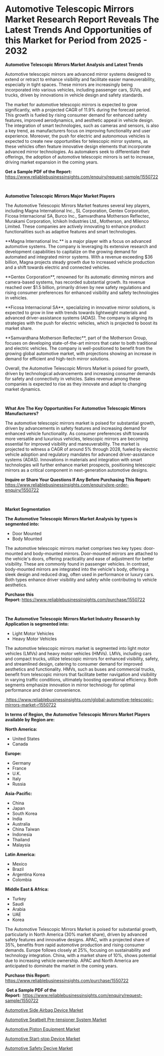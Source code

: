<p><h1>Automotive Telescopic Mirrors Market Research Report Reveals The Latest Trends And Opportunities of this Market for Period from 2025 - 2032</h1></p><p><strong>Automotive Telescopic Mirrors Market Analysis and Latest Trends</strong></p>
<p><p>Automotive telescopic mirrors are advanced mirror systems designed to extend or retract to enhance visibility and facilitate easier maneuverability, especially in tight spaces. These mirrors are increasingly being incorporated into various vehicles, including passenger cars, SUVs, and trucks, driven by innovations in vehicle design and safety standards. </p><p>The market for automotive telescopic mirrors is expected to grow significantly, with a projected CAGR of 11.9% during the forecast period. This growth is fueled by rising consumer demand for enhanced safety features, improved aerodynamics, and aesthetic appeal in vehicle design. The integration of smart technologies, such as cameras and sensors, is also a key trend, as manufacturers focus on improving functionality and user experience. Moreover, the push for electric and autonomous vehicles is expected to create new opportunities for telescopic mirror systems, as these vehicles often feature innovative design elements that incorporate advanced mirror technologies. As automakers seek to differentiate their offerings, the adoption of automotive telescopic mirrors is set to increase, driving market expansion in the coming years.</p></p>
<p><strong>Get a Sample PDF of the Report:&nbsp;</strong> <a href="https://www.reliablebusinessinsights.com/enquiry/request-sample/1550722?utm_campaign=84&utm_medium=2&utm_source=Github&utm_content=ia&utm_term=30032025&utm_id=automotive-telescopic-mirrors">https://www.reliablebusinessinsights.com/enquiry/request-sample/1550722</a></p>
<p>&nbsp;</p>
<p><strong>Automotive Telescopic Mirrors Major Market Players</strong></p>
<p><p>The Automotive Telescopic Mirrors Market features several key players, including Magna International Inc., SL Corporation, Gentex Corporation, Ficosa Internacional SA, Burco Inc., Samvardhana Motherson Reflectec, Murakami Corporation, Ichikoh Industries Ltd., Motherson, and Milenco Limited. These companies are actively innovating to enhance product functionalities such as adaptive features and smart technologies.</p><p>**Magna International Inc.** is a major player with a focus on advanced automotive systems. The company is leveraging its extensive research and development capabilities to capitalize on the growing demand for automated and integrated mirror systems. With a revenue exceeding $36 billion, Magna projects steady growth due to increased vehicle production and a shift towards electric and connected vehicles.</p><p>**Gentex Corporation**, renowned for its automatic dimming mirrors and camera-based systems, has recorded substantial growth. Its revenue reached over $1.5 billion, primarily driven by new safety regulations and rising consumer preferences for enhanced visibility and safety technologies in vehicles.</p><p>**Ficosa Internacional SA**, specializing in innovative mirror solutions, is expected to grow in line with trends towards lightweight materials and advanced driver-assistance systems (ADAS). The company is aligning its strategies with the push for electric vehicles, which is projected to boost its market share.</p><p>**Samvardhana Motherson Reflectec**, part of the Motherson Group, focuses on developing state-of-the-art mirrors that cater to both traditional and electric vehicles. The company is well-positioned to benefit from the growing global automotive market, with projections showing an increase in demand for efficient and high-tech mirror solutions.</p><p>Overall, the Automotive Telescopic Mirrors Market is poised for growth, driven by technological advancements and increasing consumer demands for safety and connectivity in vehicles. Sales revenue among these companies is expected to rise as they innovate and adapt to changing market dynamics.</p></p>
<p>&nbsp;</p>
<p><strong>What Are The Key Opportunities For Automotive Telescopic Mirrors Manufacturers?</strong></p>
<p><p>The automotive telescopic mirrors market is poised for substantial growth, driven by advancements in safety features and increasing demand for enhanced vehicle functionality. As consumer preferences shift towards more versatile and luxurious vehicles, telescopic mirrors are becoming essential for improved visibility and maneuverability. The market is projected to witness a CAGR of around 5% through 2028, fueled by electric vehicle adoption and regulatory mandates for advanced driver-assistance systems (ADAS). Innovations in materials and integration with smart technologies will further enhance market prospects, positioning telescopic mirrors as a critical component in next-generation automotive designs.</p></p>
<p><strong>Inquire or Share Your Questions If Any Before Purchasing This Report:</strong> <a href="https://www.reliablebusinessinsights.com/enquiry/pre-order-enquiry/1550722?utm_campaign=84&utm_medium=2&utm_source=Github&utm_content=ia&utm_term=30032025&utm_id=automotive-telescopic-mirrors">https://www.reliablebusinessinsights.com/enquiry/pre-order-enquiry/1550722</a></p>
<p>&nbsp;</p>
<p><strong>Market Segmentation</strong></p>
<p><strong>The Automotive Telescopic Mirrors Market Analysis by types is segmented into:</strong></p>
<p><ul><li>Door Mounted</li><li>Body Mounted</li></ul></p>
<p><p>The automotive telescopic mirrors market comprises two key types: door-mounted and body-mounted mirrors. Door-mounted mirrors are attached to the vehicle's doors, offering practicality and ease of adjustment for better visibility. These are commonly found in passenger vehicles. In contrast, body-mounted mirrors are integrated into the vehicle's body, offering a sleek design and reduced drag, often used in performance or luxury cars. Both types enhance driver visibility and safety while contributing to vehicle aesthetics.</p></p>
<p><strong>Purchase this Report:&nbsp;</strong><a href="https://www.reliablebusinessinsights.com/purchase/1550722?utm_campaign=84&utm_medium=2&utm_source=Github&utm_content=ia&utm_term=30032025&utm_id=automotive-telescopic-mirrors">https://www.reliablebusinessinsights.com/purchase/1550722</a></p>
<p>&nbsp;</p>
<p><strong>The Automotive Telescopic Mirrors Market Industry Research by Application is segmented into:</strong></p>
<p><ul><li>Light Motor Vehicles</li><li>Heavy Motor Vehicles</li></ul></p>
<p><p>The automotive telescopic mirrors market is segmented into light motor vehicles (LMVs) and heavy motor vehicles (HMVs). LMVs, including cars and compact trucks, utilize telescopic mirrors for enhanced visibility, safety, and streamlined design, catering to consumer demand for improved aesthetics and functionality. HMVs, such as buses and commercial trucks, benefit from telescopic mirrors that facilitate better navigation and visibility in varying traffic conditions, ultimately boosting operational efficiency. Both segments emphasize innovation in mirror technology for optimal performance and driver convenience.</p></p>
<p><a href="https://www.reliablebusinessinsights.com/global-automotive-telescopic-mirrors-market-r1550722?utm_campaign=84&utm_medium=2&utm_source=Github&utm_content=ia&utm_term=30032025&utm_id=automotive-telescopic-mirrors">&nbsp;https://www.reliablebusinessinsights.com/global-automotive-telescopic-mirrors-market-r1550722</a></p>
<p><strong>In terms of Region, the Automotive Telescopic Mirrors Market Players available by Region are:</strong></p>
<p>
    <p> <strong> North America: </strong>
        <ul>
            <li>United States</li>
            <li>Canada</li>
        </ul>
        </p> 
    <p> <strong> Europe: </strong>
        <ul>
            <li>Germany</li>
            <li>France</li>
            <li>U.K.</li>
            <li>Italy</li>
            <li>Russia</li>
        </ul>
        </p> 
    <p> <strong> Asia-Pacific: </strong>
        <ul>
            <li>China</li>
            <li>Japan</li>
            <li>South Korea</li>
            <li>India</li>
            <li>Australia</li>
            <li>China Taiwan</li>
            <li>Indonesia</li>
            <li>Thailand</li>
            <li>Malaysia</li>
        </ul>
        </p> 
    <p> <strong> Latin America: </strong>
        <ul>
            <li>Mexico</li>
            <li>Brazil</li>
            <li>Argentina Korea</li>
            <li>Colombia</li>
        </ul>
        </p> 
    <p> <strong> Middle East & Africa: </strong>
        <ul>
            <li>Turkey</li>
            <li>Saudi</li>
            <li>Arabia</li>
            <li>UAE</li>
            <li>Korea</li>
        </ul>
    </p>
    </p>
<p><p>The Automotive Telescopic Mirrors Market is poised for substantial growth, particularly in North America (30% market share), driven by advanced safety features and innovative designs. APAC, with a projected share of 35%, benefits from rapid automotive production and rising consumer demands. Europe follows closely at 25%, focusing on sustainability and technology integration. China, with a market share of 10%, shows potential due to increasing vehicle ownership. APAC and North America are anticipated to dominate the market in the coming years.</p></p>
<p><strong>Purchase this Report: </strong><a href="https://www.reliablebusinessinsights.com/purchase/1550722?utm_campaign=84&utm_medium=2&utm_source=Github&utm_content=ia&utm_term=30032025&utm_id=automotive-telescopic-mirrors">https://www.reliablebusinessinsights.com/purchase/1550722</a></p>
<p>&nbsp;<strong>Get a Sample PDF of the Report:&nbsp;&nbsp;</strong><a href="https://www.reliablebusinessinsights.com/enquiry/request-sample/1550722?utm_campaign=84&utm_medium=2&utm_source=Github&utm_content=ia&utm_term=30032025&utm_id=automotive-telescopic-mirrors">https://www.reliablebusinessinsights.com/enquiry/request-sample/1550722</a></p>
<p><strong></strong></p>
<p><p><a href="https://github.com/vandelmanize/Market-Research-Report-List-1/blob/main/automotive-side-airbag-device-market.md?utm_campaign=84&utm_medium=2&utm_source=Github&utm_content=ia&utm_term=30032025&utm_id=automotive-telescopic-mirrors">Automotive Side Airbag Device Market</a></p><p><a href="https://github.com/sentoljinqiu/Market-Research-Report-List-1/blob/main/automotive-seatbelt-pre-tensioner-system-market.md?utm_campaign=84&utm_medium=2&utm_source=Github&utm_content=ia&utm_term=30032025&utm_id=automotive-telescopic-mirrors">Automotive Seatbelt Pre-tensioner System Market</a></p><p><a href="https://github.com/gilerzelko7a/Market-Research-Report-List-1/blob/main/automotive-piston-equipment-market.md?utm_campaign=84&utm_medium=2&utm_source=Github&utm_content=ia&utm_term=30032025&utm_id=automotive-telescopic-mirrors">Automotive Piston Equipment Market</a></p><p><a href="https://github.com/saribuissawi/Market-Research-Report-List-1/blob/main/automotive-start-stop-device-market.md?utm_campaign=84&utm_medium=2&utm_source=Github&utm_content=ia&utm_term=30032025&utm_id=automotive-telescopic-mirrors">Automotive Start-stop Device Market</a></p><p><a href="https://github.com/kecixayaab/Market-Research-Report-List-1/blob/main/automotive-safety-decive-market.md?utm_campaign=84&utm_medium=2&utm_source=Github&utm_content=ia&utm_term=30032025&utm_id=automotive-telescopic-mirrors">Automotive Safety Decive Market</a></p></p>
